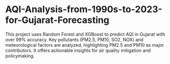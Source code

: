 # AQI-Analysis-from-1990s-to-2023-for-Gujarat-Forecasting
This project uses Random Forest and XGBoost to predict AQI in Gujarat with over 99% accuracy. Key pollutants (PM2.5, PM10, SO2, NOX) and meteorological factors are analyzed, highlighting PM2.5 and PM10 as major contributors. It offers actionable insights for air quality mitigation and policymaking.
